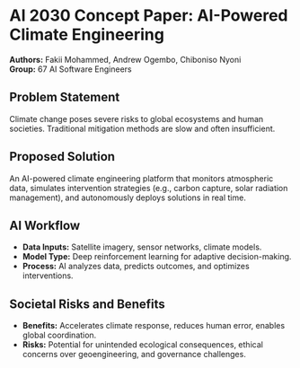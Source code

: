 # AI 2030 Concept Paper: AI-Powered Climate Engineering

**Authors:** Fakii Mohammed, Andrew Ogembo, Chiboniso Nyoni  
**Group:** 67 AI Software Engineers

## Problem Statement
Climate change poses severe risks to global ecosystems and human societies. Traditional mitigation methods are slow and often insufficient.

## Proposed Solution
An AI-powered climate engineering platform that monitors atmospheric data, simulates intervention strategies (e.g., carbon capture, solar radiation management), and autonomously deploys solutions in real time.

## AI Workflow
- **Data Inputs:** Satellite imagery, sensor networks, climate models.
- **Model Type:** Deep reinforcement learning for adaptive decision-making.
- **Process:** AI analyzes data, predicts outcomes, and optimizes interventions.

## Societal Risks and Benefits
- **Benefits:** Accelerates climate response, reduces human error, enables global coordination.
- **Risks:** Potential for unintended ecological consequences, ethical concerns over geoengineering, and governance challenges.

